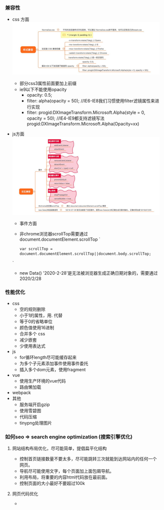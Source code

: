 ### 兼容性
+ css 方面
  ![css](./assets/compatible.png)
   + 部分css3属性前面要加上前缀
   + ie9以下不能使用opacity
     + opacity: 0.5;
     + filter: alpha(opacity = 50); //IE6-IE8我们习惯使用filter滤镜属性来进行实现
     + filter: progid:DXImageTransform.Microsoft.Alpha(style = 0, opacity = 50); //IE4-IE9都支持滤镜写法progid:DXImageTransform.Microsoft.Alpha(Opacity=xx)

+ js方面
  ![css](./assets/js.png)
   + 事件方面
   + 非chrome浏览器scrollTop需要通过 document.documentElement.scrollTop
   `

         var scrollTop = document.documentElement.scrollTop||document.body.scrollTop;

   `
   + new Data() '2020-2-28'是无法被浏览器生成正确日期对象的，需要通过2020/2/28

### 性能优化
+ css
  + 空的规则删除
  + 小于1的属性，用. 代替
  + 等于0的省略单位
  + 颜色值使用16进制
  + 合并多个 css
  + 减少嵌套
  + 少使用表达式
+ js
  + for循环length尽可能缓存起来
  + 为多个子元素添加事件使用事件委托
  + 插入多个dom元素，使用fragment
+ vue
  + 使用生产环境的vue代码
  + 路由懒加载
+ webpack
+ 其他
  + 服务端开启gzip
  + 使用雪碧图
  + 代码压缩
  + tinypng处理图片

### 如何seo  => search engine optimization (搜索引擎优化)
1. 网站结构布局优化，尽可能简单，提倡扁平化结构
    + 控制首页链接数量不要太多，尽可能跳转三次就能到达网站内的任何一个网页。
    + 导航尽可能使用文字，每个页面加上面包屑导航。
    + 利用布局，将重要的内容html代码放在最前面。
    + 控制页面的大小最好不要超过100k

2. 网页代码优化
    + <title>将重要的关键词放在title标签里的最前面，且不要重复。
    + meta设置keywords（几个就可以不要太多）和描述description。
    + 尽可能使用语义化的标签
    + <img>标签必须添加“alt”和“title”属性。
    + <a title="外部网站" rel="nofollow"> 外部标签增加nofollow告诉蜘蛛不要往外爬。
    + 重要的内容不要使用js输出
    + 少使用iframe
    + 谨慎使用display:none; 因为搜索引擎会过滤其中的内容。

### 跨域
1. cors
+ 后端设置 (Access-Control-Allow-Origin, '*');
+ 通过在请求头设置：origin
+ 如果服务器同意就会返回access-control-allow-origin
+ 可支持get和post请求

2. jsonp
+ 动态创建src
+ 只支持get请求

3. websocket
+ 长连接
+ 未加密的协议是ws，加密之后wss
+ readyState四个状态
    + opening: 0 正在建立连接
    + open: 1 已经建立连接
    + closing: 2 正在关闭连接
    + close: 3 已经关闭连接
`
        
        const ws = new WebSocket('ws://localhost:3000');
        // 成功建立连接时触发
        ws.on('open', function() {
            // 只能发送字符串
            ws.send('hi');
        })

        // 连接错误触发
        ws.on('error', function() {})
        
        // 收到消息的时候触发
        ws.on('message', function() {})
        
        // 连接关闭时触发
        ws.on('close', function() {})
`

4. postMesagge

5. window.name